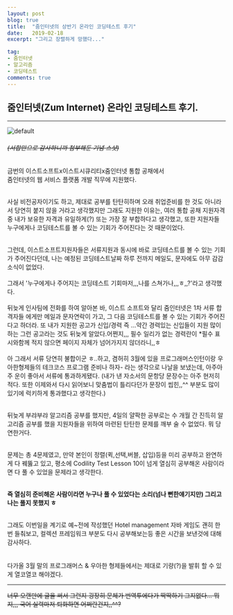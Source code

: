 ```yaml
---
layout: post
blog: true
title:  "줌인터넷의 상반기 온라인 코딩테스트 후기"
date:   2019-02-18
excerpt: "그리고 장렬하게 망했다..."

tag:
- 줌인터넷
- 알고리즘
- 코딩테스트
comments: true
---
```

## 줌인터넷(Zum Internet) 온라인 코딩테스트 후기.
- - -
![default](https://user-images.githubusercontent.com/30023840/52955165-5e02cf00-33cf-11e9-99d2-bc228d7ecb85.jpg)
###### ~~(서합만으로 감사하니까 첨부해둔 기념 스샷)~~
금번의 이스트소프트x이스트시큐리티x줌인터넷 통합 공채에서<br>
줌인터넷의 웹 서비스 플랫폼 개발 직무에 지원했다.<br><br>

사실 비전공자이기도 하고, 제대로 공부를 탄탄히하며 오래 취업준비를 한 것도 아니라서 당연히 붙지 않을 거라고 생각했지만 그래도 지원한 이유는, 여러 통합 공채 지원자격중 내가 보유한 자격과 유일하게(?) 또는 가장 잘 부합하다고 생각했고, 또한 지원자들 누구에게나 코딩테스트를 볼 수 있는 기회가 주어진다는 것 때문이었다.
<br><br>

그런데, 이스트소프트지원자들은 서류지원과 동시에 바로 코딩테스트를 볼 수 있는 기회가 주어진다던데, 나는 예정된 코딩테스트날짜 하루 전까지 메일도, 문자에도 아무 감감 소식이 없었다.<br>
<br>
그래서 '누구에게나 주어지는 코딩테스트 기회마저,,,나를 스쳐가나,,,ㅎ,,?'라고 생각했다.<br>
<br>뒤늦게 인사팀에 전화를 하여 알아본 바, 이스트 소프트와 달리 줌인터넷은 1차 서류 합격자들 에게만 메일과 문자연락이 가고, 그 다음 코딩테스트를 볼 수 있는 기회가 주어진다고 하더라. 또 내가 지원한 공고가 신입/경력 즉 ...약간 경력있는 신입들이 지원 많이 하는 그런 공고라는 것도 뒤늦게 알았다.어쩐지,,, 필수 일리가 없는 경력란이 *필수 표시와함께 적지 않으면 페이지 자체가 넘어가지지 않더라니,,ㅎ<br>
<br>
아 그래서 서류 당연히 불합이군 ㅎ..하고, 겸허히 3월에 있을 프로그래머스인턴이랑 우아한형제들의 테크코스 프로그램 준비나 하자- 라는 생각으로 나날을 보냈는데, 아주아주 운이 좋아서 서류에 통과하게됐다. (내가 낸 자소서의 문항당 문장수는 아주 현저히 적다. 또한 이제와서 다시 읽어보니 맞춤법이 틀리다던가 문장이 씹힌,,^^ 부분도 많이 있기에 럭키하게 통과했다고 생각한다.)<br><br>

뒤늦게 부랴부랴 알고리즘 공부를 했지만, 4일의 얄팍한 공부로는 수 개월 간 진득히 알고리즘 공부를 했을 지원자들을 위하여 마련된 탄탄한 문제를 깨부 술 수 없었다. 뭐 당연한거다.<br>
<br>

문제는 총 4문제였고, 만약 본인이 정렬(퀵,선택,버블, 삽입)등을 미리 공부하고 완연하게 다 꿰뚫고 있고, 평소에 Codility Test Lesson 10이 넘게 열심히 공부해온 사람이라면 다 풀 수 있었을 문제라고 생각한다.<br><br>

**즉 열심히 준비해온 사람이라면 누구나 풀 수 있었다는 소리(넘나 뻔한얘기지만) 그리고 나는 풀지 못했지 ㅎ**<br><br>

그래도 이번일을 계기로 예~전에 작성했던 Hotel management 자바 게임도 괜히 한번 들춰보고, 컬렉션 프레임워크 부분도 다시 공부해보는등 좋은 시간을 보낸것에 대해 감사하다.<br><br>
<br>
다가올 3월 말의 프로그래머스 & 우아한 형제들에서는 제대로 기량(?)을 발휘 할 수 있게 열코열코 해야겠다.<br>


- - -
~~너무 오랜만에 글을 써서 그런지 굉장히 문체가 번역투에다가 딱딱하기 그지없다... 뭐지,,, 국어 실력마저 퇴화하면 어쩌란건지,,^^?~~
